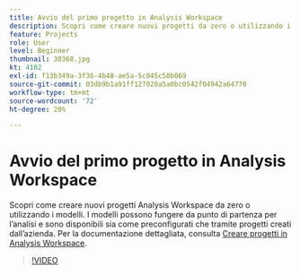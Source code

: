 ```yaml
---
title: Avvio del primo progetto in Analysis Workspace
description: Scopri come creare nuovi progetti da zero o utilizzando i modelli in Analysis Workspace.
feature: Projects
role: User
level: Beginner
thumbnail: 30368.jpg
kt: 4102
exl-id: f13b349a-3f36-4b48-ae5a-5c045c58b069
source-git-commit: 03db9b1a91ff127020a5a0bc0542f04942a64770
workflow-type: tm+mt
source-wordcount: '72'
ht-degree: 20%

---
```


# Avvio del primo progetto in Analysis Workspace

Scopri come creare nuovi progetti Analysis Workspace da zero o utilizzando i modelli. I modelli possono fungere da punto di partenza per l’analisi e sono disponibili sia come preconfigurati che tramite progetti creati dall’azienda. Per la documentazione dettagliata, consulta [Creare progetti in Analysis Workspace](https://experienceleague.adobe.com/it/docs/analytics/analyze/analysis-workspace/build-workspace-project/create-projects).

>[!VIDEO](https://video.tv.adobe.com/v/3429819/?quality=12&learn=on&captions=ita)
